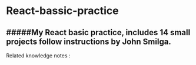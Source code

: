 # React-bassic-practice
#####My React basic practice, includes 14 small projects follow instructions by John Smilga.
---
Related knowledge notes :
